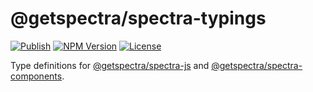 # @getspectra/spectra-typings

[![Publish](https://github.com/getspectra/spectra-typings/actions/workflows/release.yml/badge.svg?event=release)](.github/workflows/release.yml) [![NPM Version](https://img.shields.io/npm/v/%40getspectra%2Fspectra-typings)](https://www.npmjs.com/package/@getspectra/spectra-typings) [![License](https://img.shields.io/github/license/getspectra/spectra-typings)](./LICENSE)

Type definitions for [@getspectra/spectra-js](https://github.com/getspectra/spectra-js) and [@getspectra/spectra-components](https://github.com/getspectra/spectra-components).
